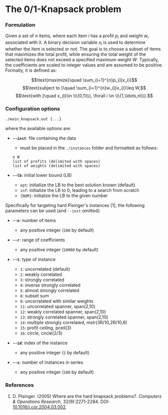 # The 0/1-Knapsack problem

### Formulation

Given a set of $n$ items, where each item $i$ has a profit $p_i$ and weight $w_i$ associated with it. A binary decision variable $x_i$ is used to determine whether the item is selected or not. The goal is to choose a subset of items that maximizes the total profit, while ensuring the total weight of the selected items does not exceed a specified maximum weight $W$. Typically, the coefficients are scaled to integer values and are assumed to be positive. Formally, it is defined as:

$$\text{maximize}\quad \sum_{i=1}^{n}p_{i}x_{i}$$
$$\text{subject to }\quad \sum_{i=1}^{n}w_{i}x_{i}\leq W,$$
$$\text{with }\quad x_{i}\in \\\{0,1\\\}, \forall i \in \\\{1,\ldots,n\\\}.$$

### Configuration options

```
./main_knapsack.out {...}
```
where the available options are:
- **`--inst`**: file containing the data
  - must be placed in the `./instances` folder and formatted as follows:
  ```
  n W
  list of profits (delimited with spaces)
  list of weights (delimited with spaces)
  ```

- **`--lb`**: initial lower bound (LB)
  - `opt`: initialize the LB to the best solution known (default)
  - `inf`: initialize the LB to 0, leading to a search from scratch
  - `{NUM}`: initialize the LB to the given number

Specifically for targeting hard Pisinger's instances [1], the following parameters can be used (and `--inst` omitted):
- **`--n`**: number of items
  - any positive integer (`100` by default)

- **`--r`**: range of coefficients
  - any positive integer (`10000` by default)

- **`--t`**: type of instance
  - `1`: uncorrelated (default)
  - `2`: weakly correlated
  - `3`: strongly correlated
  - `4`: inverse strongly correlated
  - `5`: almost strongly correlated
  - `6`: subset sum
  - `9`: uncorrelated with similar weights
  - `11`: uncorrelated spanner, span(2,10)
  - `12`: weakly correlated spanner, span(2,10)
  - `13`: strongly correlated spanner, span(2,10)
  - `14`: multiple strongly correlated, mstr(3R/10,2R/10,6)
  - `15`: profit ceiling, pceil(3)
  - `16`: circle, circle(2/3)

- **`--id`**: index of the instance
  - any positive integer (`1` by default)

- **`--s`**: number of instances in series
  - any positive integer (`100` by default)

### References

1. D. Pisinger. (2005) Where are the hard knapsack problems?. *Computers & Operations Research*, 32(9):2271-2284. DOI: [10.1016/j.cor.2004.03.002](https://doi.org/10.1016/j.cor.2004.03.002).
